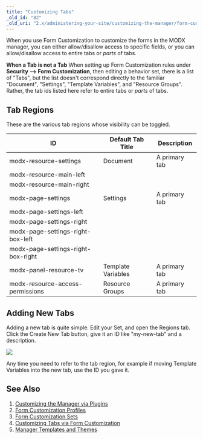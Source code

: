 ```yaml
---
title: "Customizing Tabs"
_old_id: "82"
_old_uri: "2.x/administering-your-site/customizing-the-manager/form-customization-sets/customizing-tabs-via-form-customization"
---
```


 When you use Form Customization to customize the forms in the MODX manager, you can either allow/disallow access to specific fields, or you can allow/disallow access to entire tabs or _parts_ of tabs.

 **When a Tab is not a Tab** 
 When setting up Form Customization rules under **Security --> Form Customization**, then editing a behavior set, there is a list of "Tabs", but the list doesn't correspond directly to the familiar "Document", "Settings", "Template Variables", and "Resource Groups". Rather, the tab ids listed here refer to entire tabs or _parts_ of tabs. 


## Tab Regions

 These are the various tab regions whose visibility can be toggled.

 | ID                                 | Default Tab Title  | Description   |
 | ---------------------------------- | ------------------ | ------------- |
 | modx-resource-settings             | Document           | A primary tab |
 | modx-resource-main-left            |                    |               |
 | modx-resource-main-right           |                    |               |
 | modx-page-settings                 | Settings           | A primary tab |
 | modx-page-settings-left            |                    |               |
 | modx-page-settings-right           |                    |               |
 | modx-page-settings-right-box-left  |                    |               |
 | modx-page-settings-right-box-right |                    |               |
 | modx-panel-resource-tv             | Template Variables | A primary tab |
 | modx-resource-access-permissions   | Resource Groups    | A primary tab |

## Adding New Tabs

 Adding a new tab is quite simple. Edit your Set, and open the Regions tab. Click the Create New Tab button, give it an ID like "my-new-tab" and a description.

![](/download/attachments/a173647e0c2b1aeb7f1021e4f14784bc/fc_new_tab.jpg)

Any time you need to refer to the tab region, for example if moving Template Variables into the new tab, use the ID you gave it.

## See Also

1. [Customizing the Manager via Plugins](_legacy/administering-your-site/customizing-the-manager-via-plugins)
2. [Form Customization Profiles](building-sites/client-proofing/form-customization/profiles)
3. [Form Customization Sets](building-sites/client-proofing/form-customization/sets)
  1. [Customizing Tabs via Form Customization](building-sites/client-proofing/form-customization/tabs)
4. [Manager Templates and Themes](building-sites/client-proofing/custom-manager-themes)
